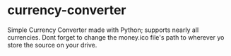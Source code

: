 # currency-converter
Simple Currency Converter made with Python; supports nearly all currencies.
Dont forget to change the money.ico file's path to wherever yo store the source on your drive.